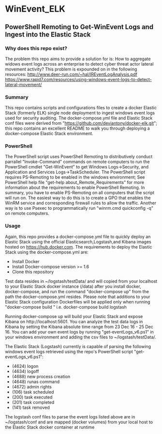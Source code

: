 # WinEvent_ELK
## PowerShell Remoting to Get-WinEvent Logs and Ingest into the Elastic Stack

### Why does this repo exist? 
The problem this repo aims to provide a solution for is: How to aggregate widows event logs across an enterprise to detect cyber threat actor lateral movement activity?  This problem is expounded on in the following resources:
http://www.deer-run.com/~hal/IREventLogAnalysis.pdf
https://www.rapid7.com/resources/using-windows-event-logs-to-detect-lateral-movement/

### Summary
This repo contains scripts and configurations files to create a docker Elastic Stack (formerly ELK) single node deployment to ingest windows event logs used for security auditing.
The docker-compose.yml file and Elastic Stack conf files were derived from "https://github.com/deviantony/docker-elk.git"; this repo contains an excellent README to walk 
you through deploying a docker-compose Elastic Stack environment.

### PowerShell
The PowerShell script uses PowerShell Remoting to distributively conduct parrallel "Invoke-Command" commands on remote computers to run the PowerShell cmdlet "Get-WinEvent" to get Windows Logs->Security, and
Application and Services Logs->TaskScheduler.  The PowerShell script requires PS-Remoting to be enabled in the windows environment; See PowerShell help file "get-help about_Remote_Requirements" for more information about
the requirements to enable PowerShell Remoting.  In summary, you have to enable PS-Remoting on all computers that the script will run on.  The easiest way to do this is to create a GPO that enables the WinRM service and 
corresponding firewall rules to allow the traffic.  Another way is to use Psexec to programmatically run "winrm.cmd quickconfig -q" on remote computers.

### Usage
Again, this repo provides a docker-compose.yml file to quickly deploy an Elastic Stack using the official Elasticsearch,Logstash,and Kibana images hosted on https://hub.docker.com.  The requirements to deploy the Elastic Stack using the
docker-compose.yml are:
* Install Docker
* Install Docker-compose version >= 1.6
* Clone this repository

Test data resides in ~/logstash/testData/ and will copied from your localhost to your Elastic Stack docker instance (/data) after you install docker, docker-compose, and run the command "docker-compose up" from the path the docker-compose.yml resides.  Please note that additions to 
your Elastic Stack configuration Dockerfiles will be applied only when running "docker-compose build <image>" i.e. docker-compose build logstash

Running docker-compose up will build your Elastic Stack and expose Kibana on http://localhost:5601.  You can analyze the test data logs in Kibana by setting the Kibana absolute time range from 23 Dec 16 - 25 Dec 16.  You can add your own event logs
by running "get-eventLogs_v6.ps1" in your windows environment and adding the csv files to ~/logstash/testData/.

The Elastic Stack (Logstash) currently is capable of parsing the following windows event logs retrieved using the repo's PowerShell script "get-eventLogs_v6.ps1":
- (4624) logon
- (4634) logoff
- (4688) new process creation
- (4648) runas command
- (4672) admin rights
- (106) task scheduled
- (200) task executed
- (201) task completed
- (141) task removed

The logstash conf files to parse the event logs listed above are in ~/logstash/conf and are mapped (docker volumes) from your local host to the Elastic Stack docker container at runtime


